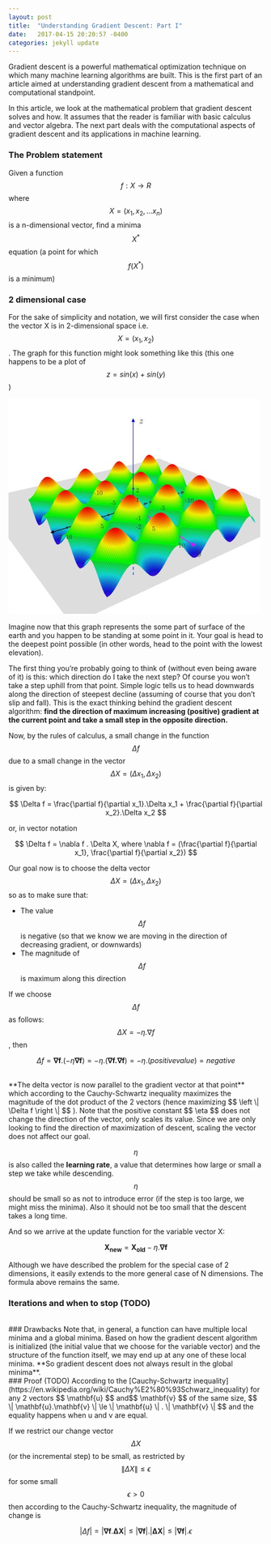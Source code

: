 ```yaml
---
layout: post
title:  "Understanding Gradient Descent: Part I"
date:   2017-04-15 20:20:57 -0400
categories: jekyll update
---
```


Gradient descent is a powerful mathematical optimization technique on which many machine learning algorithms are built. This is the first part of an article aimed at understanding gradient descent from a mathematical and computational standpoint.

In this article, we look at the mathematical problem that gradient descent solves and how. It assumes that the reader is familiar with basic calculus and vector algebra. The next part deals with the computational aspects of gradient descent and its applications in machine learning.

### The Problem statement
Given a function $$ f : X \rightarrow R $$ where $$ X = (x_1, x_2, ... x_n) $$ is a n-dimensional vector, find a minima $$X^*$$ equation (a point for which $$ f(X^*) $$ is a minimum)

### 2 dimensional case
For the sake of simplicity and notation, we will first consider the case when the vector X is in 2-dimensional space i.e. $$ X = (x_1, x_2) $$. The graph for this function might look something like this (this one happens to be a plot of $$ z = sin(x) + sin(y) $$)

![Image](/images/3d-plot-sinx2-siny2.jpeg)

Imagine now that this graph represents the some part of surface of the earth and you happen to be standing at some point in it. Your goal is head to the deepest point possible (in other words, head to the point with the lowest elevation).

The first thing you’re probably going to think of (without even being aware of it) is this: which direction do I take the next step? Of course you won’t take a step uphill from that point. Simple logic tells us to head downwards along the direction of steepest decline (assuming of course that you don’t slip and fall). This is the exact thinking behind the gradient descent algorithm: **find the direction of maximum increasing (positive) gradient at the current point and take a small step in the opposite direction.**

Now, by the rules of calculus, a small change in the function $$ \Delta f $$ due to a small change in the vector $$ \Delta X = (\Delta x_1, \Delta x_2) $$ is given by:


$$
	\Delta f = \frac{\partial f}{\partial x_1}.\Delta x_1 + \frac{\partial f}{\partial x_2}.\Delta x_2
$$

or, in vector notation


$$
	\Delta f = \nabla f . \Delta X,  
	where \nabla f = (\frac{\partial f}{\partial x_1}, \frac{\partial f}{\partial x_2})
$$


Our goal now is to choose the delta vector $$ \Delta X = (\Delta x_1, \Delta x_2) $$ so as to make sure that:
* The value $$ \Delta f $$ is negative (so that we know we are moving in the direction of decreasing gradient, or downwards)
* The magnitude of $$ \Delta f $$ is maximum along this direction

If we choose $$ \Delta f $$ as follows: $$ \Delta X = -\eta.\nabla f $$, then

$$ \Delta f = \mathbf{\nabla f}.(-\eta \mathbf{\nabla f}) = -\eta.(\mathbf{\nabla f.\nabla f}) = -\eta.(positive value) = negative $$

<br>
**The delta vector is now parallel to the gradient vector at that point** which according to the Cauchy-Schwartz inequality maximizes the magnitude of the dot product of the 2 vectors (hence maximizing $$ \left \| \Delta f \right \| $$ ). Note that the positive constant $$ \eta $$  does not change the direction of the vector, only scales its value. Since we are only looking to find the direction of maximization of descent, scaling the vector does not affect our goal.

$$ \eta $$ is also called the **learning rate**, a value that determines how large or small a step we take while descending. $$ \eta $$ should be small so as not to introduce error (if the step is too large, we might miss the minima). Also it should not be too small that the descent takes a long time.

And so we arrive at the update function for the variable vector X:


$$
	\mathbf{X_{new}} = \mathbf{X_{old}} - \eta.\mathbf{\nabla f}
$$

Although we have described the problem for the special case of 2 dimensions, it easily extends to the more general case of N dimensions. The formula above remains the same.
<br>
### Iterations and when to stop (TODO)

<br>
### Drawbacks
Note that, in general, a function can have multiple local minima and a global minima. Based on how the gradient descent algorithm is initialized (the initial value that we choose for the variable vector) and the structure of the function itself, we may end up at any one of these local minima. **So gradient descent does not always result in the global minima**.

<br>
### Proof (TODO)
According to the [Cauchy-Schwartz inequality](https://en.wikipedia.org/wiki/Cauchy%E2%80%93Schwarz_inequality) for any 2 vectors $$ \mathbf{u} $$ and$$ \mathbf{v} $$ of the same size, $$ \| \mathbf{u}.\mathbf{v} \| \le \| \mathbf{u} \| . \| \mathbf{v} \| $$ and the equality happens when u and v are equal.

If we restrict our change vector $$ \Delta X $$ (or the incremental step) to be small, as restricted by $$ \| \Delta X \| \le \epsilon $$for some small $$ \epsilon > 0 $$ then according to the Cauchy-Schwartz inequality, the magnitude of change is

$$
| \Delta f | = | \mathbf{\nabla f }. \mathbf{\Delta X} |  \le | \mathbf{\nabla f} |.| \mathbf{\Delta X}| \le |\mathbf{\nabla f}|.\epsilon
$$


